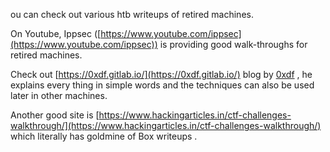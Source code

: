 ou can check out various htb writeups of retired machines. 


On Youtube, Ippsec ([https://www.youtube.com/ippsec](https://www.youtube.com/ippsec)) is providing good walk-throughs for retired machines.

Check out [https://0xdf.gitlab.io/](https://0xdf.gitlab.io/) blog by [0xdf](https://twitter.com/0xdf) , he explains every thing in simple words and the techniques can also be used later in other machines. 


Another good site is [https://www.hackingarticles.in/ctf-challenges-walkthrough/](https://www.hackingarticles.in/ctf-challenges-walkthrough/) which literally has goldmine of Box writeups .